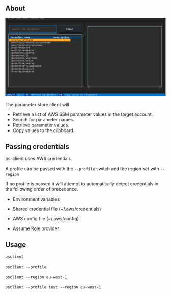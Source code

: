 ## About

![](https://raw.githubusercontent.com/Dagon-/ps-client/dev/images/demo.gif)

The parameter store client will

* Retrieve a list of AWS SSM parameter values in the target account.
* Search for parameter names.
* Retrieve parameter values.
* Copy values to the clipboard.


## Passing credentials

ps-client uses AWS credentials.

A profile can be passed with the `--profile` switch and the region set with `--region`

If no profile is passed it will attempt to automatically detect credentials in the following order of precedence.

* Environment variables
* Shared credential file (~/.aws/credentials)

* AWS config file (~/.aws/config)

* Assume Role provider

## Usage

```
psclient

psclient --profile

psclient --region eu-west-1

psclient --profile test --region eu-west-1
